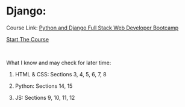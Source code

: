 # Django:

Course Link: <a href="https://www.udemy.com/course/python-and-django-full-stack-web-developer-bootcamp/" target="_blank">Python and Django Full Stack Web Developer Bootcamp</a>


<a href="https://www.udemy.com/course/python-and-django-full-stack-web-developer-bootcamp/learn/lecture/6550358#overview" target="_blank">Start The Course</a>

<br>

What I know and may check for later time:

1. HTML & CSS:
Sections 3, 4, 5, 6, 7, 8

2. Python:
Sections 14, 15

3. JS:
Sections 9, 10, 11, 12

